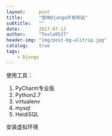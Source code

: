 ```yaml
---
layout:     post
title:      "使用Django开发网站"
subtitle:   ""
date:       2017-07-12
author:     "Tesla9527"
header-img: "img/post-bg-alitrip.jpg"
catalog:    true
tags:
    - Django
---
```


使用工具：
1. PyCharm专业版
2. Python2.7
3. virtualenv
3. mysql
4. HeidiSQL

安装虚拟环境